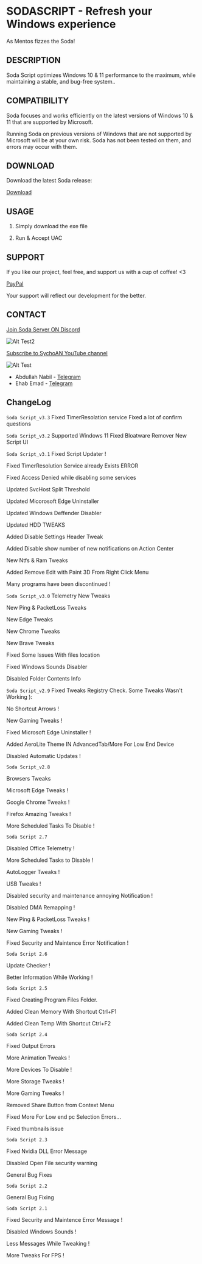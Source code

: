 # SODASCRIPT - Refresh your Windows experience

As Mentos fizzes the Soda!

## DESCRIPTION

Soda Script optimizes Windows 10 & 11 performance to the maximum, while maintaining a stable, and bug-free system..

## COMPATIBILITY

Soda focuses and works efficiently on the latest versions of Windows 10 & 11 that are supported by Microsoft.

Running Soda on previous versions of Windows that are not supported by Microsoft will be at your own risk. Soda has not been tested on them, and errors may occur with them.

## DOWNLOAD

Download the latest Soda release:

[Download](https://github.com/SychoAN/SodaScript/releases/latest)

## USAGE
1. Simply download the exe file

2. Run & Accept UAC

## SUPPORT

If you like our project, feel free, and support us with a cup of coffee! <3

[PayPal](https://paypal.me/Donateme92?country.x=EG&locale.x=ar_EG)

Your support will reflect our development for the better.

## CONTACT

[Join Soda Server ON Discord](https://discord.gg/pntZBNnkGS)

![Alt Test2](https://www.svgrepo.com/show/353655/discord-icon.svg)

[Subscribe to SychoAN YouTube channel](https://www.youtube.com/c/SychoAN?sub_confirmation=1)

![Alt Test](https://upload.wikimedia.org/wikipedia/commons/thumb/b/b8/YouTube_Logo_2017.svg/320px-YouTube_Logo_2017.svg.png)

- Abdullah Nabil - [Telegram](https://t.me/SychoAN)
- Ehab Emad - [Telegram](https://t.me/Ehab05)

## ChangeLog
```Soda Script_v3.3```
Fixed TimerResolation service
Fixed a lot of confirm questions

```Soda Script_v3.2```
Supported Windows 11
Fixed Bloatware Remover
New Script UI 

```Soda Script_v3.1```
Fixed Script Updater !

Fixed TimerResolution Service already Exists ERROR

Fixed Access Denied while disabling some services

Updated SvcHost Split Threshold

Updated Micorosoft Edge Uninstaller

Updated Windows Deffender Disabler

Updated HDD TWEAKS

Added Disable Settings Header Tweak

Added Disable show number of new notifications on Action Center

New Ntfs & Ram Tweaks

Added Remove Edit with Paint 3D From Right Click Menu

Many programs have been discontinued !

```Soda Script_v3.0```
Telemetry New Tweaks

New Ping & PacketLoss Tweaks

New Edge Tweaks

New Chrome Tweaks

New Brave Tweaks

Fixed Some Issues With files location

Fixed Windows Sounds Disabler

Disabled Folder Contents Info

```Soda Script_v2.9```
Fixed Tweaks Registry Check. Some Tweaks Wasn't Working ):

No Shortcut Arrows !

New Gaming Tweaks !

Fixed Microsoft Edge Uninstaller !

Added AeroLite Theme IN AdvancedTab/More For Low End Device

Disabled Automatic Updates !

```Soda Script_v2.8```

Browsers Tweaks 

Microsoft Edge Tweaks !

Google Chrome Tweaks !

Firefox Amazing Tweaks !

More Scheduled Tasks To Disable !

```Soda Script 2.7```

Disabled Office Telemetry !

More Scheduled Tasks to Disable !

AutoLogger Tweaks !

USB Tweaks !

Disabled security and maintenance annoying Notification !

Disabled DMA Remapping !

New Ping & PacketLoss Tweaks !

New Gaming Tweaks !

Fixed Security and Maintence Error Notification !

```Soda Script 2.6```

Update Checker !

Better Information While Working !

```Soda Script 2.5```

Fixed Creating Program Files Folder.

Added Clean Memory With Shortcut Ctrl+F1

Added Clean Temp With Shortcut Ctrl+F2

```Soda Script 2.4```

Fixed Output Errors

More Animation Tweaks !

More Devices To Disable !

More Storage Tweaks !

More Gaming Tweaks !

Removed Share Button from Context Menu

Fixed More For Low end pc Selection Errors...

Fixed thumbnails issue

```Soda Script 2.3```

Fixed Nvidia DLL Error Message

Disabled Open File security warning

General Bug Fixes

```Soda Script 2.2```

General Bug Fixing

```Soda Script 2.1```

Fixed Security and Maintence Error Message !

Disabled Windows Sounds !

Less Messages While Tweaking !

More Tweaks For FPS !
